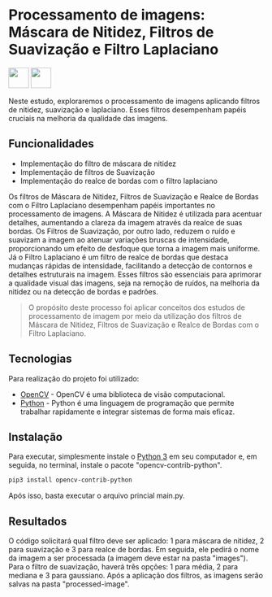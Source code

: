 # Processamento de imagens: Máscara de Nitidez, Filtros de Suavização e Filtro Laplaciano
<img loading="lazy" src="https://cdn.jsdelivr.net/gh/devicons/devicon@latest/icons/python/python-original-wordmark.svg" width="40" height="40"/> <img loading="lazy" src="https://cdn.jsdelivr.net/gh/devicons/devicon@latest/icons/opencv/opencv-original-wordmark.svg" width="40" height="40"/>
          
Neste estudo, exploraremos o processamento de imagens aplicando filtros de nitidez, suavização e laplaciano. Esses filtros desempenham papéis cruciais na melhoria da qualidade das imagens.

## Funcionalidades

- Implementação do filtro de máscara de nitidez
- Implementação de filtros de Suavização
- Implementação do realce de bordas com o filtro laplaciano

Os filtros de Máscara de Nitidez, Filtros de Suavização e Realce de Bordas com o Filtro Laplaciano desempenham papéis importantes no processamento de imagens. A Máscara de Nitidez é utilizada para acentuar detalhes, aumentando a clareza da imagem através da realce de suas bordas. Os Filtros de Suavização, por outro lado, reduzem o ruído e suavizam a imagem ao atenuar variações bruscas de intensidade, proporcionando um efeito de desfoque que torna a imagem mais uniforme. Já o Filtro Laplaciano é um filtro de realce de bordas que destaca mudanças rápidas de intensidade, facilitando a detecção de contornos e detalhes estruturais na imagem. Esses filtros são essenciais para aprimorar a qualidade visual das imagens, seja na remoção de ruídos, na melhoria da nitidez ou na detecção de bordas e padrões.

>O propósito deste processo foi aplicar conceitos dos estudos de processamento 
>de imagem por meio da utilização dos filtros de Máscara de Nitidez, 
>Filtros de Suavização e Realce de Bordas com o Filtro Laplaciano.

## Tecnologias

Para realização do projeto foi utilizado:

- [OpenCV](https://opencv.org) - OpenCV é uma biblioteca de visão computacional.
- [Python](https://www.python.org) - Python é uma linguagem de programação que permite trabalhar rapidamente e integrar sistemas de forma mais eficaz.

## Instalação

Para executar, simplesmente instale o [Python 3](https://www.python.org) em seu computador e, em seguida, no terminal, instale o pacote "opencv-contrib-python".

```sh
pip3 install opencv-contrib-python
```
Após isso, basta executar o arquivo princial main.py.

## Resultados

O código solicitará qual filtro deve ser aplicado: 1 para máscara de nitidez, 2 para suavização e 3 para realce de bordas. Em seguida, ele pedirá o nome da imagem a ser processada (a imagem deve estar na pasta "images"). Para o filtro de suavização, haverá três opções: 1 para média, 2 para mediana e 3 para gaussiano. Após a aplicação dos filtros, as imagens serão salvas na pasta "processed-image".
